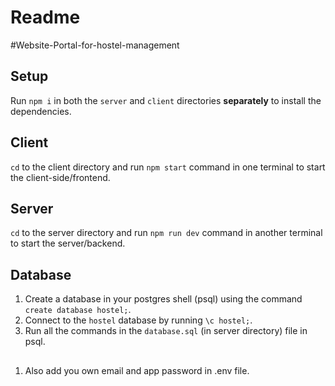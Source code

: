 # Readme
#Website-Portal-for-hostel-management
## Setup

Run `npm i` in both the `server` and `client` directories **separately** to install the dependencies.

## Client

`cd` to the client directory and run `npm start` command in one terminal to start the client-side/frontend.

## Server

`cd` to the server directory and run `npm run dev` command in another terminal to start the server/backend.

## Database

1. Create a database in your postgres shell (psql) using the command `create database hostel;`.
2. Connect to the `hostel` database by running `\c hostel;`.
3. Run all the commands in the `database.sql` (in server directory) file in psql.

##

1. Also add you own email and app password in .env file.
